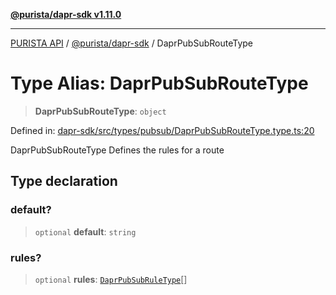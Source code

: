 [**@purista/dapr-sdk v1.11.0**](../README.md)

***

[PURISTA API](../../../packages.md) / [@purista/dapr-sdk](../README.md) / DaprPubSubRouteType

# Type Alias: DaprPubSubRouteType

> **DaprPubSubRouteType**: `object`

Defined in: [dapr-sdk/src/types/pubsub/DaprPubSubRouteType.type.ts:20](https://github.com/puristajs/purista/blob/master/packages/dapr-sdk/src/types/pubsub/DaprPubSubRouteType.type.ts#L20)

DaprPubSubRouteType Defines the rules for a route

## Type declaration

### default?

> `optional` **default**: `string`

### rules?

> `optional` **rules**: [`DaprPubSubRuleType`](DaprPubSubRuleType.md)[]
